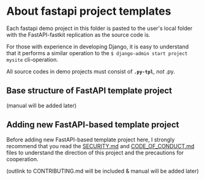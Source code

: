 # About fastapi project templates

Each fastapi demo project in this folder is pasted to the user's local folder with the FastAPI-fastkit replication as the source code is.

For those with experience in developing Django, it is easy to understand that it performs a similar operation to the `$ django-admin start project mysite` cli-operation.

All source codes in demo projects must consist of **`.py-tpl`**, _not_ .py.

## Base structure of FastAPI template project

(manual will be added later)

## Adding new FastAPI-based template project

Before adding new FastAPI-based template project here, I strongly recommend that you read the 
[SECURITY.md](SECURITY.md) and [CODE_OF_CONDUCT.md](CODE_OF_CONDUCT.md) files to understand 
the direction of this project and the precautions for cooperation.

(outlink to CONTRIBUTING.md will be included & manual will be added later)

